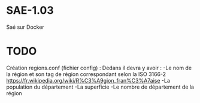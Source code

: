 # SAE-1.03
Saé sur Docker


# TODO #

Création regions.conf (fichier config) : Dedans il devra y avoir :
-Le nom de la région et son tag de région correspondant selon la ISO 3166-2 https://fr.wikipedia.org/wiki/R%C3%A9gion_fran%C3%A7aise
-La population du département 
-La superficie
-Le nombre de département de la région

